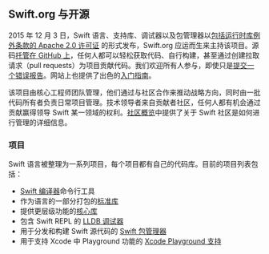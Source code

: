 ## Swift.org 与开源

2015 年 12 月 3 日，Swift 语言、支持库、调试器以及包管理器以[包括运行时库例外条款的 Apache 2.0 许可证](/LICENSE.txt) 的形式发布，Swift.org 应运而生来主持该项目。源码[托管在 GitHub 上](http://github.com/apple)，任何人都可以轻松获取代码、自行构建，甚至通过创建拉取请求（pull requests）为项目贡献代码。我们欢迎所有人参与，即使只是[提交一个错误报告](/contributing/#reporting-bugs)。网站上也提供了出色的[入门指南](/getting-started/)。

该项目由核心工程师团队管理，他们通过与社区合作来推动战略方向，同时由一批代码所有者负责日常项目管理。技术领导者来自贡献者社区，任何人都有机会通过贡献赢得领导 Swift 某一领域的权利。[社区概览](/community/)中提供了关于 Swift 社区是如何进行管理的详细信息。

### 项目

Swift 语言被整理为一系列项目，每个项目都有自己的代码库。目前的项目列表包括：

* [Swift 编译器](/documentation/swift-compiler/)命令行工具
* 作为语言的一部分打包的[标准库](/documentation/standard-library/)
* 提供更层级功能的[核心库](/documentation/core-libraries/)
* 包含 Swift REPL 的 [LLDB 调试器](/documentation/lldb/)
* 用于分发和构建 Swift 源代码的 [Swift 包管理器](/documentation/package-manager/)
* 用于支持 Xcode 中 Playground 功能的 [Xcode Playground 支持](/documentation/lldb/#xcode-playground-support)
